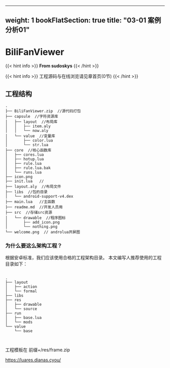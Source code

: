 
---
weight: 1
bookFlatSection: true
title: "03-01 案例分析01"
---


# BiliFanViewer
{{< hint info >}}
**From sudoskys**
{{< /hint >}}


{{< hint info >}}
工程源码与在线浏览请见章首页(0节)
{{< /hint >}}

## 工程结构
``````tree
.
├── BiliFanViewer.zip  //源代码打包
├── capsule  //字符资源库
│   ├── layout  //布局库
│   │   ├── item.aly
│   │   └── now.aly
│   └── value  //变量库
│       ├── color.lua
│       └── str.lua
├── core  //核心函数库
│   ├── cores.lua
│   ├── hotup.lua
│   ├── rule.lua
│   ├── rule.lua.bak
│   └── runs.lua
├── icon.png
├── init.lua   //
├── layout.aly  //布局文件
├── libs  //包的目录
│   └── android-support-v4.dex
├── main.lua   //主函数
├── readme.md  //开发人员用
├── src  //存储src资源
│   └── drawable  //程序图标
│       ├── add_icon.png
│       └── nothing.png
└── welcome.png  // androlua开屏图

``````


### 为什么要这么架构工程？

根据安卓标准，我们应该使用合格的工程架构目录。
本文编写人推荐使用的工程目录如下：

```

.
├── layout
│   ├── action
│   └── formal
├── libs
├── res
│   ├── drawable
│   └── source
├── run
│   ├── base.lua
│   └── mods
└── value
    └── base



```

工程模板在 前缀+/res/frame.zip







https://luares.dianas.cyou/